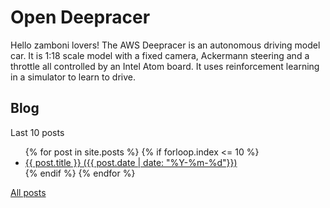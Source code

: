 # Open Deepracer
Hello zamboni lovers!
The AWS Deepracer is an autonomous driving model car.  It is 1:18 scale model with a fixed camera, Ackermann steering and a throttle all controlled by an Intel Atom board. It uses reinforcement learning in a simulator to learn to drive. 

## Blog

Last 10 posts

<ul>
{% for post in site.posts %}
	{% if forloop.index <= 10 %}
	    <li>
	        <a href="{{ post.url | prepend: site.baseurl }}">{{ post.title }} ({{ post.date | date: "%Y-%m-%d"}})</a>
	    </li>
	{% endif %}
{% endfor %}
</ul>

[All posts](/blog)

